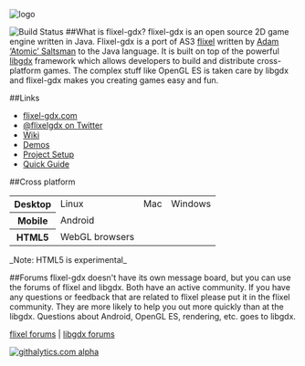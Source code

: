 ![logo](http://s6.postimg.org/51ixndytt/flixel_gdx_banner.png)

![Build Status](http://www.sylvain-grialou.name:8180/job/flixel-gdx/badge/icon)
##What is flixel-gdx?
flixel-gdx is an open source 2D game engine written in Java. Flixel-gdx is a port of AS3 [flixel](http://flixel.org) written by [Adam ‘Atomic’ Saltsman](http://adamatomic.com/) to the Java language. It is built on top of the powerful [libgdx](http://libgdx.badlogicgames.com/) framework which allows developers to build and distribute cross-platform games. The complex stuff like OpenGL ES is taken care by libgdx and flixel-gdx makes you creating games easy and fun.

##Links
-	[flixel-gdx.com](http://flixel-gdx.com 'flixel-gdx homepage')
-	[@flixelgdx on Twitter](http://twitter.com/flixelgdx)
-	[Wiki](https://github.com/flixel-gdx/flixel-gdx/wiki)
-	[Demos](https://github.com/flixel-gdx/flixel-gdx-examples)
-	[Project Setup](https://github.com/flixel-gdx/flixel-gdx/wiki/Project-Setup)
-	[Quick Guide](https://github.com/flixel-gdx/flixel-gdx/wiki/Quick-Guide)

##Cross platform
<table>
    <tr>
    	<th>Desktop</th>
    	<td>Linux</td>
        <td>Mac</td>
        <td>Windows</td>
    </tr>
    <tr>
    	<th>Mobile</th>
        <td>Android</td>
    </tr>
    <tr>
    	<th>HTML5</th>
        <td>WebGL browsers</td>
    </tr>
</table>
_Note: HTML5 is experimental_

##Forums
flixel-gdx doesn't have its own message board, but you can use the forums of flixel and libgdx. Both have an active community. If you have any questions or feedback that are related to flixel please put it in the flixel community. They are more likely to help you out more quickly than at the libgdx. Questions about Android, OpenGL ES, rendering, etc. goes to libgdx.

[flixel forums](http://forums.flixel.org) | [libgdx forums](http://www.badlogicgames.com/forum)


[![githalytics.com alpha](https://cruel-carlota.pagodabox.com/1dce88fef0d15f6880dafe10239c704a "githalytics.com")](http://githalytics.com/flixel-gdx/flixel-gdx)
